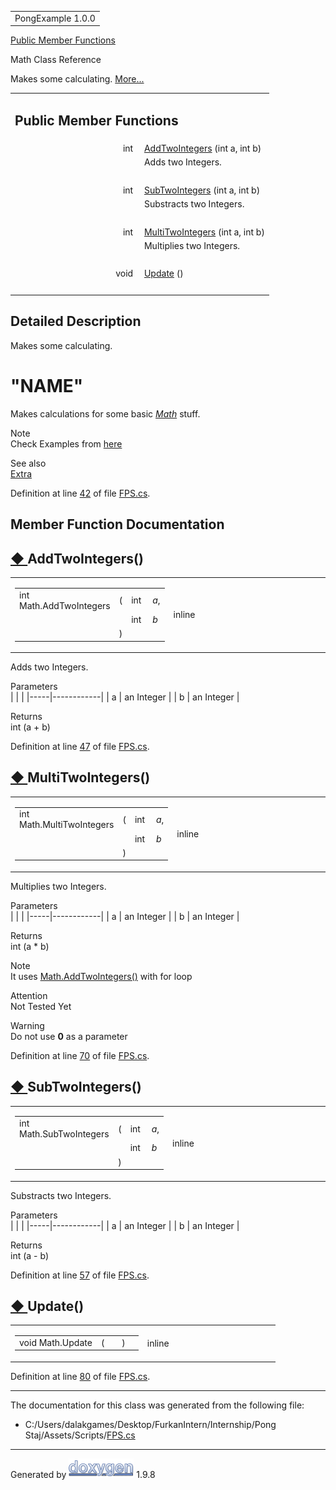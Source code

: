 <div id="top">

<div id="titlearea">

<table data-cellspacing="0" data-cellpadding="0">
<colgroup>
<col style="width: 100%" />
</colgroup>
<tbody>
<tr id="projectrow" class="odd">
<td id="projectalign"><div id="projectname">
PongExample<span id="projectnumber"> 1.0.0</span>
</div></td>
</tr>
</tbody>
</table>

</div>

</div>

<div class="header">

<div class="summary">

[Public Member Functions](#pub-methods)

</div>

<div class="headertitle">

<div class="title">

Math Class Reference

</div>

</div>

</div>

<div class="contents">

Makes some calculating. [More...](class_math.html#details)

<table class="memberdecls">
<colgroup>
<col style="width: 50%" />
<col style="width: 50%" />
</colgroup>
<tbody>
<tr class="odd heading">
<td colspan="2"><h2 id="public-member-functions"
class="groupheader"><span id="pub-methods"></span> Public Member
Functions</h2></td>
</tr>
<tr id="r_a7c871f51dfc34ae986cd577e732183ae"
class="even memitem:a7c871f51dfc34ae986cd577e732183ae">
<td class="memItemLeft" style="text-align: right;"
data-valign="top">int </td>
<td class="memItemRight" data-valign="bottom"><a
href="class_math.html#a7c871f51dfc34ae986cd577e732183ae"
class="el">AddTwoIntegers</a> (int a, int b)</td>
</tr>
<tr class="odd memdesc:a7c871f51dfc34ae986cd577e732183ae">
<td class="mdescLeft"> </td>
<td class="mdescRight">Adds two Integers.<br />
</td>
</tr>
<tr class="even separator:a7c871f51dfc34ae986cd577e732183ae">
<td colspan="2" class="memSeparator"> </td>
</tr>
<tr id="r_a62b011a90e95facd6ee112bd171bccc0"
class="odd memitem:a62b011a90e95facd6ee112bd171bccc0">
<td class="memItemLeft" style="text-align: right;"
data-valign="top">int </td>
<td class="memItemRight" data-valign="bottom"><a
href="class_math.html#a62b011a90e95facd6ee112bd171bccc0"
class="el">SubTwoIntegers</a> (int a, int b)</td>
</tr>
<tr class="even memdesc:a62b011a90e95facd6ee112bd171bccc0">
<td class="mdescLeft"> </td>
<td class="mdescRight">Substracts two Integers.<br />
</td>
</tr>
<tr class="odd separator:a62b011a90e95facd6ee112bd171bccc0">
<td colspan="2" class="memSeparator"> </td>
</tr>
<tr id="r_a56e40797c0abd636af35283f35748f59"
class="even memitem:a56e40797c0abd636af35283f35748f59">
<td class="memItemLeft" style="text-align: right;"
data-valign="top">int </td>
<td class="memItemRight" data-valign="bottom"><a
href="class_math.html#a56e40797c0abd636af35283f35748f59"
class="el">MultiTwoIntegers</a> (int a, int b)</td>
</tr>
<tr class="odd memdesc:a56e40797c0abd636af35283f35748f59">
<td class="mdescLeft"> </td>
<td class="mdescRight">Multiplies two Integers.<br />
</td>
</tr>
<tr class="even separator:a56e40797c0abd636af35283f35748f59">
<td colspan="2" class="memSeparator"> </td>
</tr>
<tr id="r_a5f89b21d11567863daecedba91addc11"
class="odd memitem:a5f89b21d11567863daecedba91addc11">
<td class="memItemLeft" style="text-align: right;"
data-valign="top">void </td>
<td class="memItemRight" data-valign="bottom"><a
href="class_math.html#a5f89b21d11567863daecedba91addc11"
class="el">Update</a> ()</td>
</tr>
<tr class="even separator:a5f89b21d11567863daecedba91addc11">
<td colspan="2" class="memSeparator"> </td>
</tr>
</tbody>
</table>

<span id="details"></span>

## Detailed Description

<div class="textblock">

Makes some calculating.

# <span id="name" class="anchor"></span> "NAME"

Makes calculations for some basic *<a href="class_math.html" class="el"
title="Makes some calculating.">Math</a>* stuff.

Note  
Check Examples from <a href="_math-example.html" class="el">here</a>

<!-- -->

See also  
<a href="_extra-example.html" class="el">Extra</a>

Definition at line
<a href="_f_p_s_8cs_source.html#l00042" class="el">42</a> of file
<a href="_f_p_s_8cs_source.html" class="el">FPS.cs</a>.

</div>

## Member Function Documentation

<span id="a7c871f51dfc34ae986cd577e732183ae"></span>

## <span class="permalink">[◆ ](#a7c871f51dfc34ae986cd577e732183ae)</span>AddTwoIntegers()

<div class="memitem">

<div class="memproto">

<table class="mlabels">
<colgroup>
<col style="width: 50%" />
<col style="width: 50%" />
</colgroup>
<tbody>
<tr class="odd">
<td class="mlabels-left"><table class="memname">
<tbody>
<tr class="odd">
<td class="memname">int Math.AddTwoIntegers</td>
<td>(</td>
<td class="paramtype">int </td>
<td class="paramname"><em>a</em>,</td>
</tr>
<tr class="even">
<td class="paramkey"></td>
<td></td>
<td class="paramtype">int </td>
<td class="paramname"><em>b</em> </td>
</tr>
<tr class="odd">
<td></td>
<td>)</td>
<td></td>
<td></td>
</tr>
</tbody>
</table></td>
<td class="mlabels-right"><span class="mlabels"><span
class="mlabel">inline</span></span></td>
</tr>
</tbody>
</table>

</div>

<div class="memdoc">

Adds two Integers.

Parameters  
|     |            |
|-----|------------|
| a   | an Integer |
| b   | an Integer |

<!-- -->

Returns  
int (a + b)

Definition at line
<a href="_f_p_s_8cs_source.html#l00047" class="el">47</a> of file
<a href="_f_p_s_8cs_source.html" class="el">FPS.cs</a>.

</div>

</div>

<span id="a56e40797c0abd636af35283f35748f59"></span>

## <span class="permalink">[◆ ](#a56e40797c0abd636af35283f35748f59)</span>MultiTwoIntegers()

<div class="memitem">

<div class="memproto">

<table class="mlabels">
<colgroup>
<col style="width: 50%" />
<col style="width: 50%" />
</colgroup>
<tbody>
<tr class="odd">
<td class="mlabels-left"><table class="memname">
<tbody>
<tr class="odd">
<td class="memname">int Math.MultiTwoIntegers</td>
<td>(</td>
<td class="paramtype">int </td>
<td class="paramname"><em>a</em>,</td>
</tr>
<tr class="even">
<td class="paramkey"></td>
<td></td>
<td class="paramtype">int </td>
<td class="paramname"><em>b</em> </td>
</tr>
<tr class="odd">
<td></td>
<td>)</td>
<td></td>
<td></td>
</tr>
</tbody>
</table></td>
<td class="mlabels-right"><span class="mlabels"><span
class="mlabel">inline</span></span></td>
</tr>
</tbody>
</table>

</div>

<div class="memdoc">

Multiplies two Integers.

Parameters  
|     |            |
|-----|------------|
| a   | an Integer |
| b   | an Integer |

<!-- -->

Returns  
int (a \* b)

<!-- -->

Note  
It uses
<a href="class_math.html#a7c871f51dfc34ae986cd577e732183ae" class="el"
title="Adds two Integers.">Math.AddTwoIntegers()</a> with for loop

<!-- -->

Attention  
Not Tested Yet

<!-- -->

Warning  
Do not use **0** as a parameter

Definition at line
<a href="_f_p_s_8cs_source.html#l00070" class="el">70</a> of file
<a href="_f_p_s_8cs_source.html" class="el">FPS.cs</a>.

</div>

</div>

<span id="a62b011a90e95facd6ee112bd171bccc0"></span>

## <span class="permalink">[◆ ](#a62b011a90e95facd6ee112bd171bccc0)</span>SubTwoIntegers()

<div class="memitem">

<div class="memproto">

<table class="mlabels">
<colgroup>
<col style="width: 50%" />
<col style="width: 50%" />
</colgroup>
<tbody>
<tr class="odd">
<td class="mlabels-left"><table class="memname">
<tbody>
<tr class="odd">
<td class="memname">int Math.SubTwoIntegers</td>
<td>(</td>
<td class="paramtype">int </td>
<td class="paramname"><em>a</em>,</td>
</tr>
<tr class="even">
<td class="paramkey"></td>
<td></td>
<td class="paramtype">int </td>
<td class="paramname"><em>b</em> </td>
</tr>
<tr class="odd">
<td></td>
<td>)</td>
<td></td>
<td></td>
</tr>
</tbody>
</table></td>
<td class="mlabels-right"><span class="mlabels"><span
class="mlabel">inline</span></span></td>
</tr>
</tbody>
</table>

</div>

<div class="memdoc">

Substracts two Integers.

Parameters  
|     |            |
|-----|------------|
| a   | an Integer |
| b   | an Integer |

<!-- -->

Returns  
int (a - b)

Definition at line
<a href="_f_p_s_8cs_source.html#l00057" class="el">57</a> of file
<a href="_f_p_s_8cs_source.html" class="el">FPS.cs</a>.

</div>

</div>

<span id="a5f89b21d11567863daecedba91addc11"></span>

## <span class="permalink">[◆ ](#a5f89b21d11567863daecedba91addc11)</span>Update()

<div class="memitem">

<div class="memproto">

<table class="mlabels">
<colgroup>
<col style="width: 50%" />
<col style="width: 50%" />
</colgroup>
<tbody>
<tr class="odd">
<td class="mlabels-left"><table class="memname">
<tbody>
<tr class="odd">
<td class="memname">void Math.Update</td>
<td>(</td>
<td class="paramname"></td>
<td>)</td>
<td></td>
</tr>
</tbody>
</table></td>
<td class="mlabels-right"><span class="mlabels"><span
class="mlabel">inline</span></span></td>
</tr>
</tbody>
</table>

</div>

<div class="memdoc">

Definition at line
<a href="_f_p_s_8cs_source.html#l00080" class="el">80</a> of file
<a href="_f_p_s_8cs_source.html" class="el">FPS.cs</a>.

</div>

</div>

------------------------------------------------------------------------

The documentation for this class was generated from the following file:

- C:/Users/dalakgames/Desktop/FurkanIntern/Internship/Pong
  Staj/Assets/Scripts/<a href="_f_p_s_8cs_source.html" class="el">FPS.cs</a>

</div>

------------------------------------------------------------------------

<span class="small">Generated
by [<img src="doxygen.svg" class="footer" width="104" height="31"
alt="doxygen" />](https://www.doxygen.org/index.html) 1.9.8</span>
